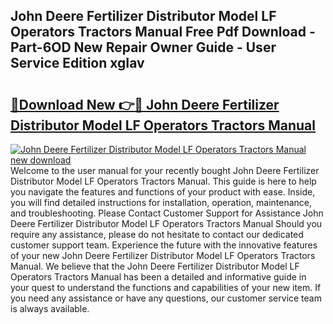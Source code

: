 ## John Deere Fertilizer Distributor Model LF Operators Tractors Manual Free Pdf Download - Part-6OD New Repair Owner Guide - User Service Edition xgIav

# <h2><a href="http://bc52522.oget.top/?id=John+Deere+Fertilizer+Distributor+Model+LF+Operators+Tractors+Manual">🔗Download New 👉🔴 John Deere Fertilizer Distributor Model LF Operators Tractors Manual</a></h2>

[![John Deere Fertilizer Distributor Model LF Operators Tractors Manual new download](https://i.imgur.com/5g1atiW.png)](http://bc52522.oget.top/?id=John+Deere+Fertilizer+Distributor+Model+LF+Operators+Tractors+Manual)
Welcome to the user manual for your recently bought John Deere Fertilizer Distributor Model LF Operators Tractors Manual. This guide is here to help you navigate the features and functions of your product with ease. Inside, you will find detailed instructions for installation, operation, maintenance, and troubleshooting. Please Contact Customer Support for Assistance John Deere Fertilizer Distributor Model LF Operators Tractors Manual Should you require any assistance, please do not hesitate to contact our dedicated customer support team. Experience the future with the innovative features of your new John Deere Fertilizer Distributor Model LF Operators Tractors Manual. We believe that the John Deere Fertilizer Distributor Model LF Operators Tractors Manual has been a detailed and informative guide in your quest to understand the functions and capabilities of your new item. If you need any assistance or have any questions, our customer service team is always available.
